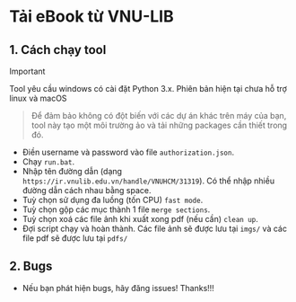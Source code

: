 # Tải eBook từ VNU-LIB

## 1. Cách chạy tool

> [!IMPORTANT]
>
> Tool yêu cầu windows có cài đặt Python 3.x. Phiên bản hiện tại chưa hỗ trợ linux và macOS 

> Để đảm bảo không có đột biến với các dự án khác trên máy của bạn, tool này tạo một môi trường ảo và tải những packages cần thiết trong đó.

+ Điền username và password vào file `authorization.json`.
+ Chạy `run.bat`.
+ Nhập tên đường dẫn (dạng `https://ir.vnulib.edu.vn/handle/VNUHCM/31319`). Có thể nhập nhiều đường dẫn cách nhau bằng space.
+ Tuỳ chọn sử dụng đa luồng (tốn CPU) `fast mode`.
+ Tuỳ chọn gộp các mục thành 1 file `merge sections`.
+ Tuỳ chọn xoá các file ảnh khi xuất xong pdf (nếu cần) `clean up`.
+ Đợi script chạy và hoàn thành. Các file ảnh sẽ được lưu tại `imgs/` và các file pdf sẽ được lưu tại `pdfs/`

## 2. Bugs

- Nếu bạn phát hiện bugs, hãy đăng issues! Thanks!!!
